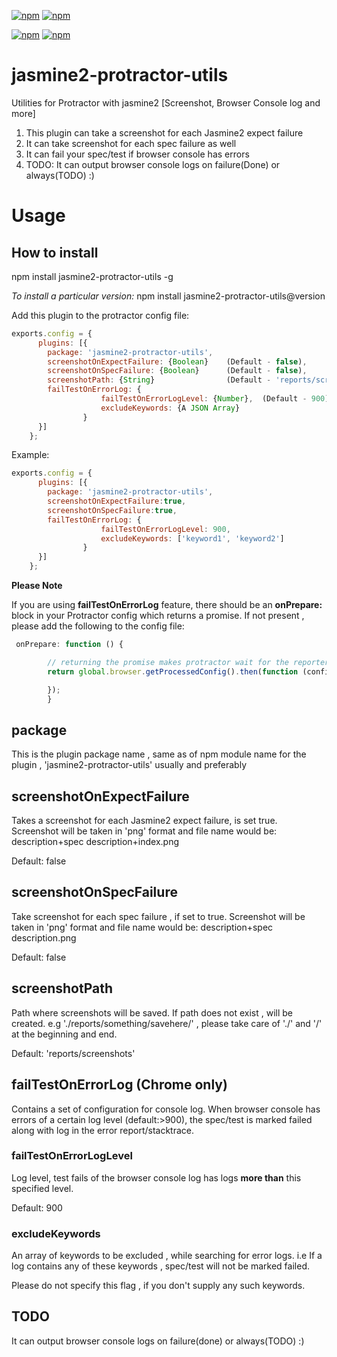 [![npm](https://img.shields.io/npm/dm/jasmine2-protractor-utils.svg?style=flat-square)](https://www.npmjs.com/package/jasmine2-protractor-utils)
[![npm](https://img.shields.io/npm/dt/jasmine2-protractor-utils.svg?style=flat-square)](https://www.npmjs.com/package/jasmine2-protractor-utils)

[![npm](https://img.shields.io/npm/v/jasmine2-protractor-utils.svg?style=flat-square)](https://www.npmjs.com/package/jasmine2-protractor-utils)
[![npm](https://img.shields.io/npm/l/jasmine2-protractor-utils.svg?style=flat-square)](https://www.npmjs.com/package/jasmine2-protractor-utils)

# jasmine2-protractor-utils
Utilities for Protractor with jasmine2 [Screenshot, Browser Console log and more]

1. This plugin can take a screenshot for each Jasmine2 expect failure
2. It can take screenshot for each spec failure as well
3. It can fail your spec/test if browser console has errors
4. TODO: It can output browser console logs on failure(Done) or always(TODO) :)

# Usage

## How to install

npm install jasmine2-protractor-utils -g

*To install a particular version:* npm install jasmine2-protractor-utils@version


Add this plugin to the protractor config file:
```js
exports.config = {
      plugins: [{
        package: 'jasmine2-protractor-utils',
        screenshotOnExpectFailure: {Boolean}    (Default - false),
        screenshotOnSpecFailure: {Boolean}      (Default - false),
        screenshotPath: {String}                (Default - 'reports/screenshots')
        failTestOnErrorLog: {
                    failTestOnErrorLogLevel: {Number},  (Default - 900)
                    excludeKeywords: {A JSON Array}
                }
      }]
    };
```

Example:

```js
exports.config = {
      plugins: [{
        package: 'jasmine2-protractor-utils',
        screenshotOnExpectFailure:true,
        screenshotOnSpecFailure:true,
        failTestOnErrorLog: {
                    failTestOnErrorLogLevel: 900,
                    excludeKeywords: ['keyword1', 'keyword2']
                }
      }]
    };
```


**Please Note**

If you are using **failTestOnErrorLog** feature, there should be an **onPrepare:** block in your Protractor config which returns a promise.
If not present , please add the following to the config file:

```js
 onPrepare: function () {

        // returning the promise makes protractor wait for the reporter config before executing tests
        return global.browser.getProcessedConfig().then(function (config) {

        });
        }
```

## package

 This is the plugin package name , same as of npm module name for the plugin , 'jasmine2-protractor-utils' usually and preferably


## screenshotOnExpectFailure

 Takes a screenshot for each Jasmine2 expect failure, is set true.
 Screenshot will be taken in 'png' format and file name would be: description+spec description+index.png

 Default: false


## screenshotOnSpecFailure

 Take screenshot for each spec failure , if set to true.
 Screenshot will be taken in 'png' format and file name would be: description+spec description.png

 Default: false


## screenshotPath

 Path where screenshots will be saved. If path does not exist , will be created.
 e.g './reports/something/savehere/' , please take care of './' and '/' at the beginning and end.

 Default: 'reports/screenshots'

## failTestOnErrorLog (Chrome only)

Contains a set of configuration for console log. When browser console has errors of a certain log level (default:>900), the spec/test is marked failed along with log in the error report/stacktrace.

### failTestOnErrorLogLevel

Log level, test fails of the browser console log has logs **more than** this specified level.

Default: 900

### excludeKeywords

An array of keywords to be excluded , while searching for error logs. i.e If a log contains any of these keywords , spec/test will not be marked failed.

Please do not specify this flag , if you don't supply any such keywords.


## TODO

It can output browser console logs on failure(done) or always(TODO) :)